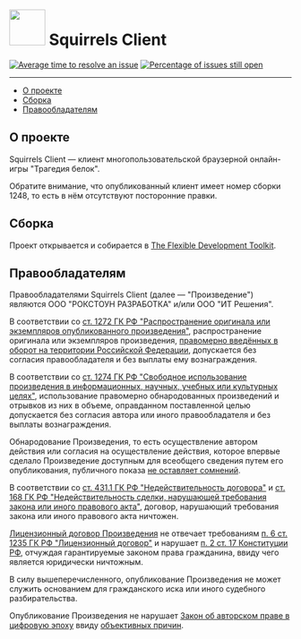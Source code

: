 # <img src="https://isoviet.github.io/media/icons/nut/icon.svg" height="64"> Squirrels Client

[![Average time to resolve an issue](http://isitmaintained.com/badge/resolution/isoviet/sq-client.svg)](http://isitmaintained.com/project/isoviet/sq-client "Average time to resolve an issue") [![Percentage of issues still open](http://isitmaintained.com/badge/open/isoviet/sq-client.svg)](http://isitmaintained.com/project/isoviet/sq-client "Percentage of issues still open")

--------------

* [О проекте](#о-проекте)
* [Сборка](#сборка)
* [Правообладателям](#правообладателям)

## О проекте
Squirrels Client — клиент многопользовательской браузерной онлайн-игры "Трагедия белок".

Обратите внимание, что опубликованный клиент имеет номер сборки 1248, то есть в нём отсутствуют посторонние правки.

## Сборка
Проект открывается и собирается в [The Flexible Development Toolkit](https://fdt.powerflasher.com/).

## Правообладателям
Правообладателями Squirrels Client (далее — "Произведение") являются ООО "РОКСТОУН РАЗРАБОТКА" и/или ООО "ИТ Решения".

В соответствии со [ст. 1272 ГК РФ "Распространение оригинала или экземпляров опубликованного произведения"](https://www.consultant.ru/document/cons_doc_LAW_64629/4196a25c535129cb15bc719721993fd8acedbf3a/), распространение оригинала или экземпляров произведения, [правомерно введённых в оборот на территории Российской Федерации](https://www.consultant.ru/document/cons_doc_LAW_64629/ca5bad21533745bc8f4ad6f42607820dd60a1436/), допускается без согласия правообладателя и без выплаты ему вознаграждения.

В соответствии со [ст. 1274 ГК РФ "Свободное использование произведения в информационных, научных, учебных или культурных целях"](https://www.consultant.ru/document/cons_doc_LAW_64629/84bbd636598a59112a4fe972432343dd4f51da1d/), использование правомерно обнародованных произведений и отрывков из них в объеме, оправданном поставленной целью допускается без согласия автора или иного правообладателя и без выплаты вознаграждения.

Обнародование Произведения, то есть осуществление автором действия или согласия на осуществление действия, которое впервые сделало Произведение доступным для всеобщего сведения путем его опубликования, публичного показа [не оставляет сомнений](https://web.archive.org/web/20230123122746/https://github.com/ROCKSTONEDEV/squirrels_client).

В соответствии со [ст. 431.1 ГК РФ "Недействительность договора"](https://www.consultant.ru/document/cons_doc_LAW_5142/30c283c35a52d0487d7a406b656bac2d8e8d3f50/) и [ст. 168 ГК РФ "Недействительность сделки, нарушающей требования закона или иного правового акта"](https://www.consultant.ru/document/cons_doc_LAW_5142/183678d2113457065c42784a5633890012a9a37c/), договор, нарушающий требования закона или иного правового акта ничтожен.

[Лицензионный договор Произведения](https://github.com/isoviet/sq-client/LICENSE.md) не отвечает требованиям [п. 6 ст. 1235 ГК РФ "Лицензионный договор"](https://www.consultant.ru/document/cons_doc_LAW_64629/640cbca01ece35bc535ffe5e6d96b7988d2daf6b/) и нарушает [п. 2 ст. 17 Конституции РФ](https://www.consultant.ru/document/cons_doc_LAW_28399/d94e831070f1b26a082b3517d51e9e4c348fc419/), отчуждая гарантируемые законом права гражданина, ввиду чего является юридически ничтожным.

В силу вышеперечисленного, опубликование Произведения не может служить основанием для гражданского иска или иного судебного разбирательства.

Опубликование Произведения не нарушает [Закон об авторском праве в цифровую эпоху](https://ru.wikipedia.org/wiki/Digital_Millennium_Copyright_Act) ввиду [объективных причин](https://ru.wikipedia.org/wiki/Добросовестное_использование).